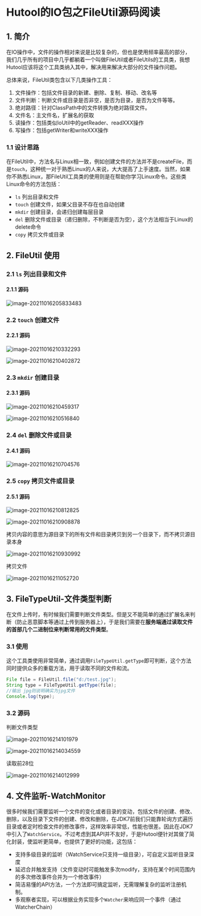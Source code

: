 # Hutool的IO包之FileUtil源码阅读

## 1. 简介

在IO操作中，文件的操作相对来说是比较复杂的，但也是使用频率最高的部分，我们几乎所有的项目中几乎都躺着一个叫做FileUtil或者FileUtils的工具类，我想Hutool应该将这个工具类纳入其中，解决用来解决大部分的文件操作问题。

总体来说，FileUtil类包含以下几类操作工具：

1. 文件操作：包括文件目录的新建、删除、复制、移动、改名等
2. 文件判断：判断文件或目录是否非空，是否为目录，是否为文件等等。
3. 绝对路径：针对ClassPath中的文件转换为绝对路径文件。
4. 文件名：主文件名，扩展名的获取
5. 读操作：包括类似IoUtil中的getReader、readXXX操作
6. 写操作：包括getWriter和writeXXX操作

### 1.1 设计思路

在FileUtil中，方法名与Linux相一致，例如创建文件的方法并不是createFile，而是`touch`，这种统一对于熟悉Linux的人来说，大大提高了上手速度。当然，如果你不熟悉Linux，那FileUtil工具类的使用则是在帮助你学习Linux命令。这些类Linux命令的方法包括：

- `ls` 列出目录和文件
- `touch` 创建文件，如果父目录不存在也自动创建
- `mkdir` 创建目录，会递归创建每层目录
- `del` 删除文件或目录（递归删除，不判断是否为空），这个方法相当于Linux的delete命令
- `copy` 拷贝文件或目录

## 2. FileUtil 使用

### 2.1 `ls` 列出目录和文件

#### 2.1.1 源码

![image-20211016205833483](https://gitee.com/zszdevelop/blogimage/raw/master/image-20211016205833483.png)

### 2.2 `touch` 创建文件

#### 2.2.1 源码

![image-20211016210332293](https://gitee.com/zszdevelop/blogimage/raw/master/image-20211016210332293.png)

![image-20211016210402872](https://gitee.com/zszdevelop/blogimage/raw/master/image-20211016210402872.png)

### 2.3 `mkdir` 创建目录

#### 2.3.1 源码

![image-20211016210459317](https://gitee.com/zszdevelop/blogimage/raw/master/image-20211016210459317.png)

![image-20211016210516840](https://gitee.com/zszdevelop/blogimage/raw/master/image-20211016210516840.png)

### 2.4 `del` 删除文件或目录

#### 2.4.1 源码

![image-20211016210704576](https://gitee.com/zszdevelop/blogimage/raw/master/image-20211016210704576.png)

### 2.5 `copy` 拷贝文件或目录

#### 2.5.1 源码

![image-20211016210812825](https://gitee.com/zszdevelop/blogimage/raw/master/image-20211016210812825.png)

![image-20211016210908878](https://gitee.com/zszdevelop/blogimage/raw/master/image-20211016210908878.png)

拷贝内容的意思为源目录下的所有文件和目录拷贝到另一个目录下，而不拷贝源目录本身

![image-20211016210930992](https://gitee.com/zszdevelop/blogimage/raw/master/image-20211016210930992.png)

拷贝文件

![image-20211016211052720](https://gitee.com/zszdevelop/blogimage/raw/master/image-20211016211052720.png)

## 3. FileTypeUtil-文件类型判断

在文件上传时，有时候我们需要判断文件类型。但是又不能简单的通过扩展名来判断（防止恶意脚本等通过上传到服务器上），于是我们需要在**服务端通过读取文件的首部几个二进制位来判断常用的文件类型**。

### 3.1 使用

这个工具类使用非常简单，通过调用`FileTypeUtil.getType`即可判断，这个方法同时提供众多的重载方法，用于读取不同的文件和流。

```java
File file = FileUtil.file("d:/test.jpg");
String type = FileTypeUtil.getType(file);
//输出 jpg则说明确实为jpg文件
Console.log(type);
```

### 3.2 源码

判断文件类型

![image-20211016214101979](https://gitee.com/zszdevelop/blogimage/raw/master/image-20211016214101979.png)

![image-20211016214034559](https://gitee.com/zszdevelop/blogimage/raw/master/image-20211016214034559.png)

读取前28位

![image-20211016214012999](https://gitee.com/zszdevelop/blogimage/raw/master/image-20211016214012999.png)

## 4. 文件监听-WatchMonitor

很多时候我们需要监听一个文件的变化或者目录的变动，包括文件的创建、修改、删除，以及目录下文件的创建、修改和删除，在JDK7前我们只能靠轮询方式遍历目录或者定时检查文件的修改事件，这样效率非常低，性能也很差。因此在JDK7中引入了`WatchService`。不过考虑到其API并不友好，于是Hutool便针对其做了简化封装，使监听更简单，也提供了更好的功能，这包括：

- 支持多级目录的监听（WatchService只支持一级目录），可自定义监听目录深度
- 延迟合并触发支持（文件变动时可能触发多次modify，支持在某个时间范围内的多次修改事件合并为一个修改事件）
- 简洁易懂的API方法，一个方法即可搞定监听，无需理解复杂的监听注册机制。
- 多观察者实现，可以根据业务实现多个`Watcher`来响应同一个事件（通过WatcherChain）